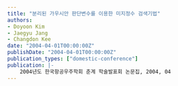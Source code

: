 ```yaml
---
title: "분리된 가우시안 판단변수를 이용한 미지정수 검색기법"
authors:
- Doyoon Kim
- Jaegyu Jang
- Changdon Kee
date: "2004-04-01T00:00:00Z"
publishDate: "2004-04-01T00:00:00Z"
publication_types: ["domestic-conference"]
publication: |-
    2004년도 한국항공우주학회 춘계 학술발표회 논문집, 2004, 04
---
```

